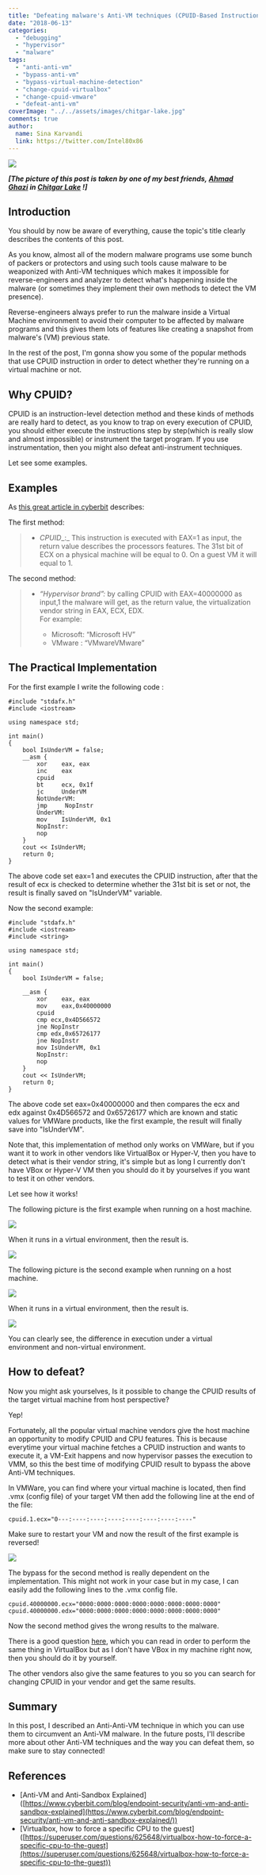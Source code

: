 ```yaml
---
title: "Defeating malware's Anti-VM techniques (CPUID-Based Instructions)"
date: "2018-06-13"
categories: 
  - "debugging"
  - "hypervisor"
  - "malware"
tags: 
  - "anti-anti-vm"
  - "bypass-anti-vm"
  - "bypass-virtual-machine-detection"
  - "change-cpuid-virtualbox"
  - "change-cpuid-vmware"
  - "defeat-anti-vm"
coverImage: "../../assets/images/chitgar-lake.jpg"
comments: true
author:
  name: Sina Karvandi
  link: https://twitter.com/Intel80x86
---
```


![](../../assets/images/chitgar-lake.jpg)

_**\[The picture of this post is taken by one of my best friends, [Ahmad Ghazi](https://twitter.com/amdgzi) in [Chitgar Lake](https://en.wikipedia.org/wiki/Chitgar_Lake) !\]**_

## Introduction

You should by now be aware of everything, cause the topic's title clearly describes the contents of this post.

As you know, almost all of the modern malware programs use some bunch of packers or protectors and using such tools cause malware to be weaponized with Anti-VM techniques which makes it impossible for reverse-engineers and analyzer to detect what's happening inside the malware (or sometimes they implement their own methods to detect the VM presence).

Reverse-engineers always prefer to run the malware inside a Virtual Machine environment to avoid their computer to be affected by malware programs and this gives them lots of features like creating a snapshot from malware's (VM) previous state.

In the rest of the post, I'm gonna show you some of the popular methods that use CPUID instruction in order to detect whether they're running on a virtual machine or not.

## Why CPUID?

CPUID is an instruction-level detection method and these kinds of methods are really hard to detect, as you know to trap on every execution of CPUID, you should either execute the instructions step by step(which is really slow and almost impossible) or instrument the target program. If you use instrumentation, then you might also defeat anti-instrument techniques.

Let see some examples.

## Examples

As [this great article in cyberbit](https://www.cyberbit.com/blog/endpoint-security/anti-vm-and-anti-sandbox-explained/) describes:

The first method:

> - _CPUID__:_ This instruction is executed with EAX=1 as input, the return value describes the processors features. The 31st bit of ECX on a physical machine will be equal to 0. On a guest VM it will equal to 1.

The second method:

> - _“Hypervisor brand”:_ by calling CPUID with EAX=40000000 as input,1 the malware will get, as the return value, the virtualization vendor string in EAX, ECX, EDX.  
>     For example:
>     
>     - Microsoft: “Microsoft HV”
>     - VMware : “VMwareVMware”

## The Practical Implementation

For the first example I write the following code :

```
#include "stdafx.h"
#include <iostream>

using namespace std;

int main()
{
	bool IsUnderVM = false;
	__asm {
		xor    eax, eax
		inc    eax
		cpuid
		bt     ecx, 0x1f
		jc     UnderVM
		NotUnderVM:
		jmp     NopInstr
		UnderVM:
		mov    IsUnderVM, 0x1
		NopInstr:
		nop
	}
	cout << IsUnderVM;
    return 0;
}
```

The above code set eax=1 and executes the CPUID instruction, after that the result of ecx is checked to determine whether the 31st bit is set or not, the result is finally saved on "IsUnderVM" variable.

Now the second example:

```
#include "stdafx.h"
#include <iostream>
#include <string>

using namespace std;

int main()
{
	bool IsUnderVM = false;

	__asm {
		xor    eax, eax
		mov    eax,0x40000000
		cpuid
		cmp ecx,0x4D566572
		jne NopInstr
		cmp edx,0x65726177
		jne NopInstr
		mov IsUnderVM, 0x1
		NopInstr:
		nop
	}
	cout << IsUnderVM;
	return 0;
}
```

The above code set eax=0x40000000 and then compares the ecx and edx against 0x4D566572 and 0x65726177 which are known and static values for VMWare products, like the first example, the result will finally save into "IsUnderVM".

Note that, this implementation of method only works on VMWare, but if you want it to work in other vendors like VirtualBox or Hyper-V, then you have to detect what is their vendor string, it's simple but as long I currently don't have VBox or Hyper-V VM then you should do it by yourselves if you want to test it on other vendors.

Let see how it works!

The following picture is the first example when running on a host machine.

![](../../assets/images/vm-detection-example-1.png)

When it runs in a virtual environment, then the result is.

![](../../assets/images/m-detection-example-2.png)

The following picture is the second example when running on a host machine.

![](../../assets/images/vm-detection-example-3.png)

When it runs in a virtual environment, then the result is.

![](../../assets/images/vm-detection-example-4.png)

You can clearly see, the difference in execution under a virtual environment and non-virtual environment.

## How to defeat?

Now you might ask yourselves, Is it possible to change the CPUID results of the target virtual machine from host perspective?

Yep!

Fortunately, all the popular virtual machine vendors give the host machine an opportunity to modify CPUID and CPU features. This is because everytime your virtual machine fetches a CPUID instruction and wants to execute it, a VM-Exit happens and now hypervisor passes the execution to VMM, so this the best time of modifying CPUID result to bypass the above Anti-VM techniques.

In VMWare, you can find where your virtual machine is located, then find .vmx (config file) of your target VM then add the following line at the end of the file:

```
cpuid.1.ecx="0---:----:----:----:----:----:----:----"
```

Make sure to restart your VM and now the result of the first example is reversed!

![](../../assets/images/anti-vm-bypass.png)

The bypass for the second method is really dependent on the implementation. This might not work in your case but in my case, I can easily add the following lines to the .vmx config file.

```
cpuid.40000000.ecx="0000:0000:0000:0000:0000:0000:0000:0000"
cpuid.40000000.edx="0000:0000:0000:0000:0000:0000:0000:0000"
```

Now the second method gives the wrong results to the malware.

There is a good question [here](https://superuser.com/questions/625648/virtualbox-how-to-force-a-specific-cpu-to-the-guest), which you can read in order to perform the same thing in VirtualBox but as I don't have VBox in my machine right now, then you should do it by yourself.

The other vendors also give the same features to you so you can search for changing CPUID in your vendor and get the same results.

## Summary

In this post, I described an Anti-Anti-VM technique in which you can use them to circumvent an Anti-VM malware. In the future posts, I'll describe more about other Anti-VM techniques and the way you can defeat them, so make sure to stay connected!

## References

- \[Anti-VM and Anti-Sandbox Explained\] ([https://www.cyberbit.com/blog/endpoint-security/anti-vm-and-anti-sandbox-explained](https://www.cyberbit.com/blog/endpoint-security/anti-vm-and-anti-sandbox-explained/))
- \[Virtualbox, how to force a specific CPU to the guest\] ([https://superuser.com/questions/625648/virtualbox-how-to-force-a-specific-cpu-to-the-guest](https://superuser.com/questions/625648/virtualbox-how-to-force-a-specific-cpu-to-the-guest))
